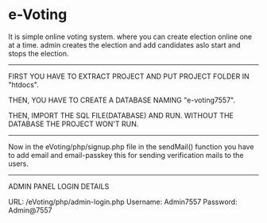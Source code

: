 # e-Voting

It is simple online voting system. where you can create election online one at a time. admin creates the election and add candidates aslo start and stops the election.

----------------------------------------------------------------

FIRST YOU HAVE TO EXTRACT PROJECT AND PUT PROJECT FOLDER IN "htdocs".

THEN, YOU HAVE TO CREATE A DATABASE NAMING "e-voting7557". 

THEN, IMPORT THE SQL FILE(DATABASE) AND RUN.
WITHOUT THE DATABASE THE PROJECT WON'T RUN.

----------------------------------------------------------------

Now in the eVoting/php/signup.php file in the sendMail() function you have to add email and email-passkey this for sending verification mails to the users.

----------------------------------------------------------------
ADMIN PANEL LOGIN DETAILS

URL: /eVoting/php/admin-login.php 
Username: Admin7557
Password: Admin@7557

